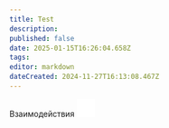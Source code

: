 ```yaml
---
title: Test
description: 
published: false
date: 2025-01-15T16:26:04.658Z
tags: 
editor: markdown
dateCreated: 2024-11-27T16:13:08.467Z
---
```


<a class="tab-panel__item">
        <span>Взаимодействия</span>
        <img src="/main_page_icons/harm__white.png"/>
</a>